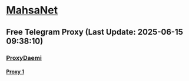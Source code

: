 
# [MahsaNet](https://t.me/mahsa_net)
## Free Telegram Proxy (Last Update: 2025-06-15 09:38:10)
### [ProxyDaemi](https://t.me/ProxyDaemi)
#### [Proxy 1](tg://proxy?server=rightel.irancell.irib.snapp.digikala.cloud.iranian.irib.ahmadp206.namakdarya.info.&port=8443&secret=%37%67%67%67%67%67%67%67%67%67%67%67%67%67%67%67%67%67%67%67%67%67%68%74%5A%57%52%70%59%53%35%7A%64%47%56%68%62%58%42%76%64%32%56%79%5A%57%51%75%59%32%39%74)

    